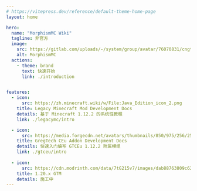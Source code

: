```yaml
---
# https://vitepress.dev/reference/default-theme-home-page
layout: home

hero:
  name: "MorphismMC Wiki"
  tagline: 非官方
  image:
    src: https://gitlab.com/uploads/-/system/group/avatar/76070831/cngtommunity_icon.png
    alt: MorphismMC
  actions:
    - theme: brand
      text: 快速开始
      link: ./introduction


features:
  - icon:
      src: https://zh.minecraft.wiki/w/File:Java_Edition_icon_2.png
    title: Legacy Minecraft Mod Development Docs
    details: 基于 Minecraft 1.12.2 的系统性教程
    link: ./legacymc/intro

  - icon:
      src: https://media.forgecdn.net/avatars/thumbnails/850/975/256/256/638252863907612360.png
    title: GregTech CEu Addon Development Docs
    details: 快速入门编写 GTCEu 1.12.2 附属模组
    link: ./gtceu/intro
    
  - icon:
      src: https://cdn.modrinth.com/data/7tG215v7/images/dab88763809c6273b2947356c91ac82883d9392f.png
    title: 1.20.x GTM
    details: 施工中
---
```

